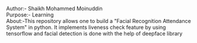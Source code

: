 Author:- Shaikh Mohammed Moinuddin
<br>
Purpose:- Learning
<br>
About:-This repository allows one to build a "Facial Recognition Attendance System" in python. It implements liveness check feature by using tensorflow and facial detection is done with the help of deepface library
